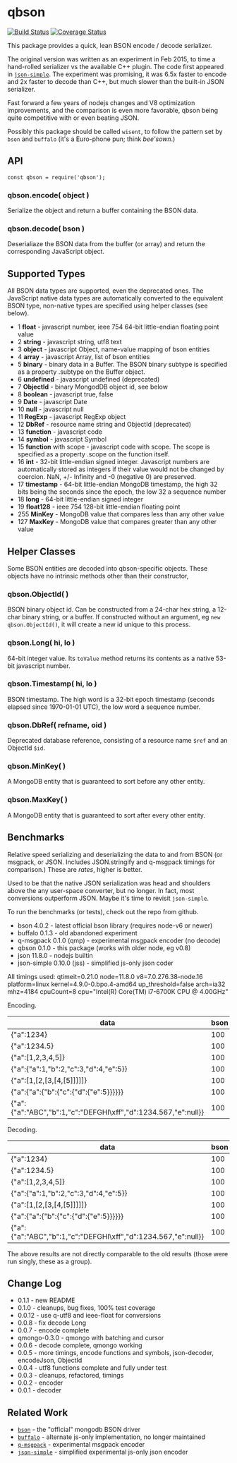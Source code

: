 qbson
=====
[![Build Status](https://api.travis-ci.org/andrasq/node-qbson.svg?branch=master)](https://travis-ci.org/andrasq/node-qbson?branch=master)
[![Coverage Status](https://coveralls.io/repos/github/andrasq/node-qbson/badge.svg?branch=master)](https://coveralls.io/github/andrasq/node-qbson?branch=master)

This package provides a quick, lean BSON encode / decode serializer.

The original version was written as an experiment in Feb 2015, to time a hand-rolled
serializer vs the available C++ plugin.  The code first appeared in
[`json-simple`](https://github.com/andrasq/node-json-simple).  The experiment was promising,
it was 6.5x faster to encode and 2x faster to decode than C++, but much slower than the
built-in JSON serializer.

Fast forward a few years of nodejs changes and V8 optimization improvements, and the
comparison is even more favorable, qbson being quite competitive with or even beating JSON.

Possibly this package should be called `wisent`, to follow the pattern set by `bson` and
`buffalo` (it's a Euro-phone pun; think _bee'sown_.)


API
---

    const qbson = require('qbson');

### qbson.encode( object )

Serialize the object and return a buffer containing the BSON data.

### qbson.decode( bson )

Deserialiaze the BSON data from the buffer (or array) and return the corresponding
JavaScript object.


Supported Types
---------------

All BSON data types are supported, even the deprecated ones.  The
JavaScript native data types are automatically converted to the equivalent BSON type,
non-native types are specified using helper classes (see below).

- 1 **float** - javascript number, ieee 754 64-bit little-endian floating point value
- 2 **string** - javascript string, utf8 text
- 3 **object** - javascript Object, name-value mapping of bson entities
- 4 **array** - javascript Array, list of bson entities
- 5 **binary** - binary data in a Buffer.  The BSON binary subtype is specified as a
    property .subtype on the Buffer object.
- 6 **undefined** - javascript undefined (deprecated)
- 7 **ObjectId** - binary MongodDB object id, see below
- 8 **boolean** - javascript true, false
- 9 **Date** - javascript Date
- 10 **null** - javascript null
- 11 **RegExp** - javascript RegExp object
- 12 **DbRef** - resource name string and ObjectId (deprecated)
- 13 **function** - javascript code
- 14 **symbol** - javascript Symbol
- 15 **function** with scope - javascript code with scope.  The scope is specified
     as a property .scope on the function itself.
- 16 **int** - 32-bit little-endian signed integer.  Javascript numbers are
     automatically stored as integers if their value would not be changed by
     coercion.  NaN, +/- Infinity and -0 (negative 0) are preserved.
- 17 **timestamp** - 64-bit little-endian MongoDB timestamp, the high 32 bits being
     the seconds since the epoch, the low 32 a sequence number
- 18 **long** - 64-bit little-endian signed integer
- 19 **float128** - ieee 754 128-bit little-endian floating point
- 255 **MinKey** - MongoDB value that compares less than any other value
- 127 **MaxKey** - MongoDB value that compares greater than any other value


Helper Classes
--------------

Some BSON entities are decoded into qbson-specific objects.  These objects have no intrinsic
methods other than their constructor,

### qbson.ObjectId( )

BSON binary object id.  Can be constructed from a 24-char hex string, a 12-char binary
string, or a buffer.  If constructed without an argument, eg `new qbson.ObjectId()`, it
will create a new id unique to this process.

### qbson.Long( hi, lo )

64-bit integer value.  Its `toValue` method returns its contents as a native 53-bit
javascript number.

### qbson.Timestamp( hi, lo )

BSON timestamp.  The high word is a 32-bit epoch timestamp (seconds elapsed since 1970-01-01 UTC),
the low word a sequence number.

### qbson.DbRef( refname, oid )

Deprecated database reference, consisting of a resource name `$ref` and an ObjectId `$id`.

### qbson.MinKey( )

A MongoDB entity that is guaranteed to sort before any other entity.

### qbson.MaxKey( )

A MongoDB entity that is guaranteed to sort after every other entity.


Benchmarks
----------

Relative speed serializing and deserializing the data to and from BSON (or msgpack, or JSON.
Includes JSON.stringify and q-msgpack timings for comparison.)  These are _rates_, higher is
better.

Used to be that the native JSON serialization was head and shoulders above the any
user-space converter, but no longer.  In fact, most conversions outperform JSON.  Maybe it's
time to revisit `json-simple`.

To run the benchmarks (or tests), check out the repo from github.

- bson 4.0.2 - latest official bson library (requires node-v6 or newer)
- buffalo 0.1.3 - old abandoned experiment
- q-msgpack 0.1.0 (qmp) - experimental msgpack encoder (no decode)
- qbson 0.1.0 - this package (works with older node, eg v0.8)
- json 11.8.0 - nodejs builtin
- json-simple 0.10.0 (jss) - simplified js-only json coder

All timings used:
qtimeit=0.21.0 node=11.8.0 v8=7.0.276.38-node.16 platform=linux kernel=4.9.0-0.bpo.4-amd64 up_threshold=false
arch=ia32 mhz=4184 cpuCount=8 cpu="Intel(R) Core(TM) i7-6700K CPU @ 4.00GHz"

Encoding.

| data                    | bson | buffalo | qmp | qbson | json | jss |
|-------------------------|------|--------:|---:|------:|-----:|-----:|
| {"a":1234}                                                     | 100 | 121 | 142 | 368 | 125 | 215 |
| {"a":1234.5}                                                   | 100 | 116 | 164 | 454 | 112 | 242 |
| {"a":[1,2,3,4,5]}                                              | 100 |  87 | 248 | 366 | 226 | 253 |
| {"a":{"a":1,"b":2,"c":3,"d":4,"e":5}}                          | 100 | 103 | 188 | 541 | 172 | 211 |
| {"a":[1,[2,[3,[4,[5]]]]]}                                      | 100 |  84 | 256 | 412 | 229 | 333 |
| {"a":{"a":{"b":{"c":{"d":{"e":5}}}}}}                          | 100 | 131 | 208 | 438 | 194 | 292 |
| {"a":{"a":"ABC","b":1,"c":"DEFGHI\xff","d":1234.567,"e":null}} | 100 |  94 | 225 | 370 | 173 | 207 |


Decoding.

| data                    | bson | buffalo | qmp | qbson | json | jss |
|-------------------------|------|--------:|----:|------:|-----:|----:|
| {"a":1234}                                                     | 100 | 136 | - | 421 |  61 | 132 |
| {"a":1234.5}                                                   | 100 | 130 | - | 504 |  40 |  85 |
| {"a":[1,2,3,4,5]}                                              | 100 |  65 | - | 196 | 123 | 258 |
| {"a":{"a":1,"b":2,"c":3,"d":4,"e":5}}                          | 100 | 124 | - | 489 | 131 | 184 |
| {"a":[1,[2,[3,[4,[5]]]]]}                                      | 100 |  89 | - | 505 | 151 | 453 |
| {"a":{"a":{"b":{"c":{"d":{"e":5}}}}}}                          | 100 | 130 | - | 415 |  86 | 240 |
| {"a":{"a":"ABC","b":1,"c":"DEFGHI\xff","d":1234.567,"e":null}} | 100 | 123 | - | 358 | 132 | 180 |


The above results are not directly comparable to the old results (those were run singly, these
as a group).


Change Log
----------

- 0.1.1 - new README
- 0.1.0 - cleanups, bug fixes, 100% test coverage
- 0.0.12 - use q-utf8 and ieee-float for conversions
- 0.0.8 - fix decode Long
- 0.0.7 - encode complete
- qmongo-0.3.0 - qmongo with batching and cursor
- 0.0.6 - decode complete, qmongo working
- 0.0.5 - more timings, encode functions and symbols, json-decoder, encodeJson, ObjectId
- 0.0.4 - utf8 functions complete and fully under test
- 0.0.3 - cleanups, refactored, timings
- 0.0.2 - encoder
- 0.0.1 - decoder


Related Work
------------

- [`bson`](https://github.com/mongodb/js-bson) - the "official" mongodb BSON driver
- [`buffalo`](https://github.com/marcello3d/node-buffalo) - alternate js-only implementation, no longer maintained
- [`q-msgpack`](https://github.com/andrasq/node-q-msgpack) - experimental msgpack encoder
- [`json-simple`](https://github.com/andrasq/node-json-simple) - simplified experimental js-only json encoder
